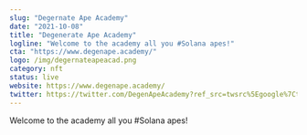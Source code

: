 ```yaml
---
slug: "Degernate Ape Academy"
date: "2021-10-08"
title: "Degenerate Ape Academy"
logline: "Welcome to the academy all you #Solana apes!"
cta: "https://www.degenape.academy/"
logo: /img/degernateapeacad.png
category: nft
status: live
website: https://www.degenape.academy/
twitter: https://twitter.com/DegenApeAcademy?ref_src=twsrc%5Egoogle%7Ctwcamp%5Eserp%7Ctwgr%5Eauthor
---
```


Welcome to the academy all you #Solana apes!

